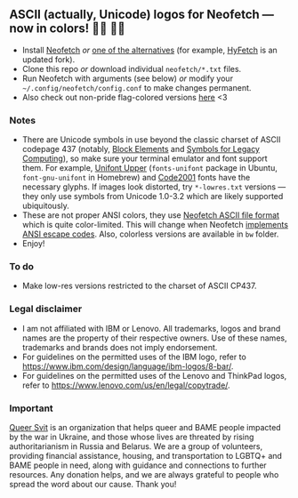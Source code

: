 ## ASCII (actually, Unicode) logos for Neofetch — now in colors! 🏳️‍🌈 🏳️‍⚧️ ##

* Install [Neofetch](https://github.com/dylanaraps/neofetch) *or* [one of the alternatives](https://github.com/topics/neofetch) (for example, [HyFetch](https://github.com/hykilpikonna/hyfetch) is an updated fork).
* Clone this repo *or* download individual `neofetch/*.txt` files.
* Run Neofetch with arguments (see below) *or* modify your `~/.config/neofetch/config.conf` to make changes permanent.
* Also check out non-pride flag-colored versions [here](https://github.com/roadkell/ascii-logos) <3

### Notes ###

* There are Unicode symbols in use beyond the classic charset of ASCII codepage 437 (notably, [Block Elements](https://en.wikipedia.org/wiki/Block_Elements) and [Symbols for Legacy Computing](https://en.wikipedia.org/wiki/Symbols_for_Legacy_Computing)), so make sure your terminal emulator and font support them. For example, [Unifont Upper](https://unifoundry.com/unifont/index.html) (`fonts-unifont` package in Ubuntu, `font-gnu-unifont` in Homebrew) and [Code2001](https://www.code2001.com/code2001.htm) fonts have the necessary glyphs. If images look distorted, try `*-lowres.txt` versions — they only use symbols from Unicode 1.0-3.2 which are likely supported ubiquitously.
* These are not proper ANSI colors, they use [Neofetch ASCII file format](https://github.com/dylanaraps/neofetch/wiki/Custom-Ascii-art-file-format) which is quite color-limited. This will change when Neofetch [implements](https://github.com/dylanaraps/neofetch/issues/1699) [ANSI escape codes](https://en.wikipedia.org/wiki/ANSI_escape_code#24-bit). Also, colorless versions are available in `bw` folder.
* Enjoy!

### To do ###

* Make low-res versions restricted to the charset of ASCII CP437.

### Legal disclaimer ###

* I am not affiliated with IBM or Lenovo. All trademarks, logos and brand names are the property of their respective owners. Use of these names, trademarks and brands does not imply endorsement.
* For guidelines on the permitted uses of the IBM logo, refer to <https://www.ibm.com/design/language/ibm-logos/8-bar/>.
* For guidelines on the permitted uses of the Lenovo and ThinkPad logos, refer to <https://www.lenovo.com/us/en/legal/copytrade/>.

### Important ###

[Queer Svit](https://queersvit.taplink.ws/) is an organization that helps queer and BAME people impacted by the war in Ukraine, and those whose lives are threated by rising authoritarianism in Russia and Belarus. We are a group of volunteers, providing financial assistance, housing, and transportation to LGBTQ+ and BAME people in need, along with guidance and connections to further resources.
Any donation helps, and we are always grateful to people who spread the word about our cause. Thank you!
